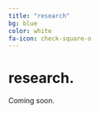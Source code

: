 ```yaml
---
title: "research"
bg: blue
color: white
fa-icon: check-square-o
---
```




# research.

Coming soon.
